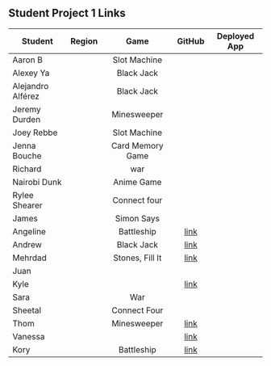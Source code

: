 ## Student Project 1 Links

| Student | Region | Game | GitHub | Deployed App |
|---|:---:|:---:|:---:|:---:|
| Aaron B|  | Slot Machine | []() | []() |
|Alexey Ya|  | Black Jack | []() | []() |
| Alejandro Alférez|  | Black Jack | []() | []() |
| Jeremy Durden |  | Minesweeper | []() | []() |
| Joey Rebbe |  | Slot Machine | []() | []() |
| Jenna Bouche|  | Card Memory Game | []() | []() |
| Richard |  | war | []() | []() |
| Nairobi Dunk|  | Anime Game | []() | []() |
| Rylee Shearer|  | Connect four | []() | []() |
| James|  | Simon Says | []() | []() |
| Angeline|  | Battleship| [link](https://github.com/DTAngie/BattleBugs) | []() |
| Andrew|  | Black Jack | [link](https://github.com/andrewdang12/BlackJack-21) | []() |
| Mehrdad|  | Stones, Fill It | [link](https://github.com/SamiaMehrdad/Jump-O-Where) | []() |
| Juan|  |  | []() | []() |
| Kyle|  |  | [link](https://github.com/kylelainez/Chess-Game) | []() |
| Sara|  | War | []() | []() |
| Sheetal|  | Connect Four | []() | []() |
| Thom|  | Minesweeper| [link](https://github.com/thomstrub/contact-tracer) | []() |
| Vanessa|  |  | [link](https://github.com/vkosiyan/Minesweeper) | []() |
| Kory|  | Battleship | [link](https://github.com/DangerousKoin/pumpkin_battle) | []() |
